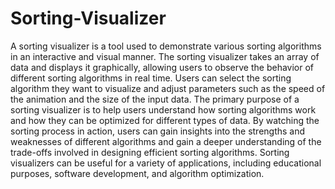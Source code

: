 # Sorting-Visualizer

 A sorting visualizer is a tool used to demonstrate various sorting algorithms in an interactive and visual manner. The sorting visualizer takes an array of data and displays it graphically, allowing users to observe the behavior of different sorting algorithms in real time. Users can select the sorting algorithm they want to visualize and adjust parameters such as the speed of the animation and the size of the input data. The primary purpose of a sorting visualizer is to help users understand how sorting algorithms work and how they can be optimized for different types of data. By watching the sorting process in action, users can gain insights into the strengths and weaknesses of different algorithms and gain a deeper understanding of the trade-offs involved in designing efficient sorting algorithms. Sorting visualizers can be useful for a variety of applications, including educational purposes, software development, and algorithm optimization.
